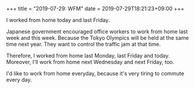 +++
title =  "2019-07-29: WFM"
date = 2019-07-29T18:21:23+09:00
+++

I worked from home today and last Friday.

Japanese government encouraged office workers
to work from home last week and this week.
Because the Tokyo Olympics will be held at the same time next year.
They want to control the traffic jam at that time.

Therefore, I worked from home last Monday, last Friday and today.
Moreover, I'll work from home next Wednesday and next Friday, too.

I'd like to work from home everyday,
because it's very tiring to commute every day.
